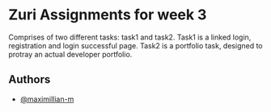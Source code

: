 
# Zuri Assignments for week 3

Comprises of two different tasks: task1 and task2.
Task1 is a linked login, registration and login successful page.
Task2 is a portfolio task, designed to protray an actual developer portfolio.



## Authors

- [@maximillian-m](https://www.github.com/maximillian-m)

